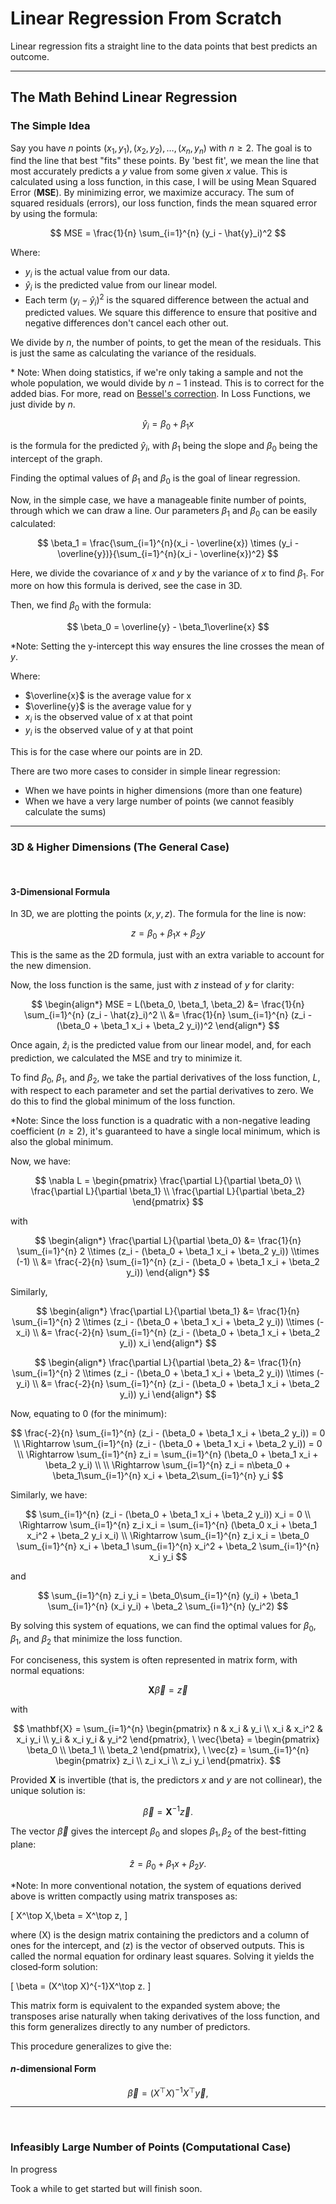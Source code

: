 # Linear Regression From Scratch

Linear regression fits a straight line to the data points that best predicts an outcome.

---

## The Math Behind Linear Regression

### The Simple Idea

Say you have $n$ points $(x_1, y_1), (x_2, y_2), \ldots, (x_n, y_n)$ with $n \geq 2$. The goal is to find the line that best "fits" these points. By 'best fit', we mean the line that most accurately predicts a $y$ value from some given $x$ value. This is calculated using a loss function, in this case, I will be using Mean Squared Error (**MSE**). By minimizing error, we maximize accuracy. The sum of squared residuals (errors), our loss function, finds the mean squared error by using the formula:

$$
MSE = \frac{1}{n} \sum_{i=1}^{n} (y_i - \hat{y}_i)^2
$$

Where:

- $y_i$ is the actual value from our data.
- $\hat{y}_i$ is the predicted value from our linear model.
- Each term $(y_i - \hat{y}_i)^2$ is the squared difference between the actual and predicted values. We square this difference to ensure that positive and negative differences don't cancel each other out.

We divide by $n$, the number of points, to get the mean of the residuals. This is just the same as calculating the variance of the residuals.

\* Note: When doing statistics, if we're only taking a sample and not the whole population, we would divide by $n-1$ instead. This is to correct for the added bias. For more, read on [Bessel's correction](https://en.wikipedia.org/wiki/Bessel%27s_correction). In Loss Functions, we just divide by $n$.

$$\hat{y}_i = \beta_0 + \beta_1 x$$

is the formula for the predicted $\hat{y}_i$, with $\beta_1$ being the slope and $\beta_0$ being the intercept of the graph.

Finding the optimal values of $\beta_1$ and $\beta_0$ is the goal of linear regression.

Now, in the simple case, we have a manageable finite number of points, through which we can draw a line. Our parameters $\beta_1$ and $\beta_0$ can be easily calculated:

$$
\beta_1 = \frac{\sum_{i=1}^{n}(x_i - \overline{x}) \times (y_i - \overline{y})}{\sum_{i=1}^{n}(x_i - \overline{x})^2}
$$

Here, we divide the covariance of $x$ and $y$ by the variance of $x$ to find $\beta_1$. For more on how this formula is derived, see the case in 3D.

Then, we find $\beta_0$ with the formula:

$$
\beta_0 = \overline{y} - \beta_1\overline{x}
$$

\*Note: Setting the y-intercept this way ensures the line crosses the mean of $y$.

Where:

- $\overline{x}$ is the average value for x
- $\overline{y}$ is the average value for y
- $x_i$ is the observed value of x at that point
- $y_i$ is the observed value of y at that point

This is for the case where our points are in 2D.

There are two more cases to consider in simple linear regression:

- When we have points in higher dimensions (more than one feature)
- When we have a very large number of points (we cannot feasibly calculate the sums)

---

### 3D & Higher Dimensions (The General Case)

</br>

#### 3-Dimensional Formula

In 3D, we are plotting the points $(x,y,z)$. The formula for the line is now:

$$
z = \beta_0 + \beta_1 x + \beta_2 y
$$

This is the same as the 2D formula, just with an extra variable to account for the new dimension.

Now, the loss function is the same, just with $z$ instead of $y$ for clarity:

$$
\begin{align*}
MSE = L(\beta_0, \beta_1, \beta_2) &= \frac{1}{n} \sum_{i=1}^{n} (z_i - \hat{z}_i)^2 \\
&= \frac{1}{n} \sum_{i=1}^{n} (z_i - (\beta_0 + \beta_1 x_i + \beta_2 y_i))^2
\end{align*}
$$

Once again, $\hat{z}_i$ is the predicted value from our linear model, and, for each prediction, we calculated the MSE and try to minimize it.

To find $\beta_0$, $\beta_1$, and $\beta_2$, we take the partial derivatives of the loss function, $L$, with respect to each parameter and set the partial derivatives to zero. We do this to find the global minimum of the loss function.

\*Note: Since the loss function is a quadratic with a non-negative leading coefficient ($n\geq2$), it's guaranteed to have a single local minimum, which is also the global minimum.

Now, we have:

$$
\nabla L = \begin{pmatrix}
\frac{\partial L}{\partial \beta_0} \\
\frac{\partial L}{\partial \beta_1} \\
\frac{\partial L}{\partial \beta_2}
\end{pmatrix}
$$

with

$$
\begin{align*}
\frac{\partial L}{\partial \beta_0} &= \frac{1}{n} \sum_{i=1}^{n} 2 \\times (z_i - (\beta_0 + \beta_1 x_i + \beta_2 y_i)) \\times (-1) \\
&= \frac{-2}{n} \sum_{i=1}^{n} (z_i - (\beta_0 + \beta_1 x_i + \beta_2 y_i))
\end{align*}
$$

Similarly,

$$
\begin{align*}
\frac{\partial L}{\partial \beta_1} &= \frac{1}{n} \sum_{i=1}^{n} 2 \\times (z_i - (\beta_0 + \beta_1 x_i + \beta_2 y_i)) \\times (-x_i) \\
&= \frac{-2}{n} \sum_{i=1}^{n} (z_i - (\beta_0 + \beta_1 x_i + \beta_2 y_i)) x_i
\end{align*}
$$

$$
\begin{align*}
\frac{\partial L}{\partial \beta_2} &= \frac{1}{n} \sum_{i=1}^{n} 2 \\times (z_i - (\beta_0 + \beta_1 x_i + \beta_2 y_i)) \\times (-y_i) \\
&= \frac{-2}{n} \sum_{i=1}^{n} (z_i - (\beta_0 + \beta_1 x_i + \beta_2 y_i)) y_i
\end{align*}
$$

Now, equating to 0 (for the minimum):

$$
\frac{-2}{n} \sum_{i=1}^{n} (z_i - (\beta_0 + \beta_1 x_i + \beta_2 y_i)) = 0 \\
\Rightarrow \sum_{i=1}^{n} (z_i - (\beta_0 + \beta_1 x_i + \beta_2 y_i)) = 0 \\
\Rightarrow \sum_{i=1}^{n} z_i = \sum_{i=1}^{n} (\beta_0 + \beta_1 x_i + \beta_2 y_i) \\
\\
\Rightarrow \sum_{i=1}^{n} z_i = n\beta_0 + \beta_1\sum_{i=1}^{n} x_i +  \beta_2\sum_{i=1}^{n} y_i
$$

Similarly, we have:

$$
\sum_{i=1}^{n} (z_i - (\beta_0 + \beta_1 x_i + \beta_2 y_i)) x_i = 0 \\
\Rightarrow \sum_{i=1}^{n} z_i x_i = \sum_{i=1}^{n} (\beta_0 x_i + \beta_1 x_i^2 + \beta_2 y_i x_i) \\
\Rightarrow \sum_{i=1}^{n} z_i x_i = \beta_0 \sum_{i=1}^{n} x_i + \beta_1 \sum_{i=1}^{n} x_i^2 + \beta_2 \sum_{i=1}^{n} x_i y_i
$$

and

$$
\sum_{i=1}^{n} z_i y_i = \beta_0\sum_{i=1}^{n} (y_i) + \beta_1 \sum_{i=1}^{n} (x_i y_i) + \beta_2 \sum_{i=1}^{n} (y_i^2)
$$

By solving this system of equations, we can find the optimal values for $\beta_0$, $\beta_1$, and $\beta_2$ that minimize the loss function.

For conciseness, this system is often represented in matrix form, with normal equations:

$$
\mathbf{X}\vec{\beta} = \vec{z}
$$

with

$$
\mathbf{X} = \sum_{i=1}^{n} \begin{pmatrix}
n & x_i & y_i \\
x_i & x_i^2 & x_i y_i \\
y_i & x_i y_i & y_i^2
\end{pmatrix}, \
\vec{\beta} = \begin{pmatrix}
\beta_0 \\
\beta_1 \\
\beta_2
\end{pmatrix}, \
\vec{z} = \sum_{i=1}^{n} \begin{pmatrix}
z_i \\
z_i x_i \\
z_i y_i
\end{pmatrix}.
$$

Provided $\mathbf{X}$ is invertible (that is, the predictors $x$ and $y$ are not collinear), the unique solution is:

$$
\vec{\beta} = \mathbf{X}^{-1} \vec{z}.
$$

The vector $\vec{\beta}$ gives the intercept $\beta_0$ and slopes $\beta_1,\beta_2$ of the best-fitting plane:

$$
\hat{z} = \beta_0 + \beta_1 x + \beta_2 y.
$$

\*Note: In more conventional notation, the system of equations derived above is written compactly using matrix transposes as:

\[
X^\top X\,\beta = X^\top z,
\]

where \(X\) is the design matrix containing the predictors and a column of ones for the intercept, and \(z\) is the vector of observed outputs. This is called the normal equation for ordinary least squares. Solving it yields the closed‑form solution:

\[
\beta = (X^\top X)^{-1}X^\top z.
\]

This matrix form is equivalent to the expanded system above; the transposes arise naturally when taking derivatives of the loss function, and this form generalizes directly to any number of predictors.

This procedure generalizes to give the:

#### $n$-dimensional Form

$$
\vec{\beta} = (X^\top X)^{-1} X^\top \vec{y},
$$

---

</br>

### Infeasibly Large Number of Points (Computational Case)

In progress

Took a while to get started but will finish soon.
